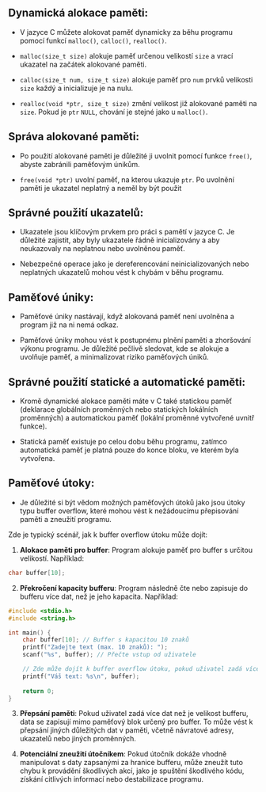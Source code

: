 ## **Dynamická alokace paměti**:

- V jazyce C můžete alokovat paměť dynamicky za běhu programu pomocí funkcí `malloc()`, `calloc()`, `realloc()`.

- `malloc(size_t size)` alokuje paměť určenou velikostí `size` a vrací ukazatel na začátek alokované paměti.

- `calloc(size_t num, size_t size)` alokuje paměť pro `num` prvků velikosti `size` každý a inicializuje je na nulu.

- `realloc(void *ptr, size_t size)` změní velikost již alokované paměti na `size`. Pokud je `ptr` `NULL`, chování je stejné jako u `malloc()`.

## **Správa alokované paměti**:

- Po použití alokované paměti je důležité ji uvolnit pomocí funkce `free()`, abyste zabránili paměťovým únikům.

- `free(void *ptr)` uvolní paměť, na kterou ukazuje `ptr`. Po uvolnění paměti je ukazatel neplatný a neměl by být použit

## **Správné použití ukazatelů**:

- Ukazatele jsou klíčovým prvkem pro práci s pamětí v jazyce C. Je důležité zajistit, aby byly ukazatele řádně inicializovány a aby neukazovaly na neplatnou nebo uvolněnou paměť.

- Nebezpečné operace jako je dereferencování neinicializovaných nebo neplatných ukazatelů mohou vést k chybám v běhu programu.

## **Paměťové úniky**:

- Paměťové úniky nastávají, když alokovaná paměť není uvolněna a program již na ni nemá odkaz.

- Paměťové úniky mohou vést k postupnému plnění paměti a zhoršování výkonu programu. Je důležité pečlivě sledovat, kde se alokuje a uvolňuje paměť, a minimalizovat riziko paměťových úniků.

## **Správné použití statické a automatické paměti**:

- Kromě dynamické alokace paměti máte v C také statickou paměť (deklarace globálních proměnných nebo statických lokálních proměnných) a automatickou paměť (lokální proměnné vytvořené uvnitř funkce).

- Statická paměť existuje po celou dobu běhu programu, zatímco automatická paměť je platná pouze do konce bloku, ve kterém byla vytvořena.

## **Paměťové útoky**:

- Je důležité si být vědom možných paměťových útoků jako jsou útoky typu buffer overflow, které mohou vést k nežádoucímu přepisování paměti a zneužití programu.

Zde je typický scénář, jak k buffer overflow útoku může dojít:

1. **Alokace paměti pro buffer**: Program alokuje paměť pro buffer s určitou velikostí. Například:

```C
char buffer[10];
```

2. **Překročení kapacity bufferu**: Program následně čte nebo zapisuje do bufferu více dat, než je jeho kapacita. Například:

```C
#include <stdio.h>
#include <string.h>

int main() {
    char buffer[10]; // Buffer s kapacitou 10 znaků
    printf("Zadejte text (max. 10 znaků): ");
    scanf("%s", buffer); // Přečte vstup od uživatele

    // Zde může dojít k buffer overflow útoku, pokud uživatel zadá více než 10 znaků
    printf("Váš text: %s\n", buffer);
    
    return 0;
}
```

3. **Přepsání paměti**: Pokud uživatel zadá více dat než je velikost bufferu, data se zapisují mimo paměťový blok určený pro buffer. To může vést k přepsání jiných důležitých dat v paměti, včetně návratové adresy, ukazatelů nebo jiných proměnných.

4. **Potenciální zneužití útočníkem**: Pokud útočník dokáže vhodně manipulovat s daty zapsanými za hranice bufferu, může zneužít tuto chybu k provádění škodlivých akcí, jako je spuštění škodlivého kódu, získání citlivých informací nebo destabilizace programu.
